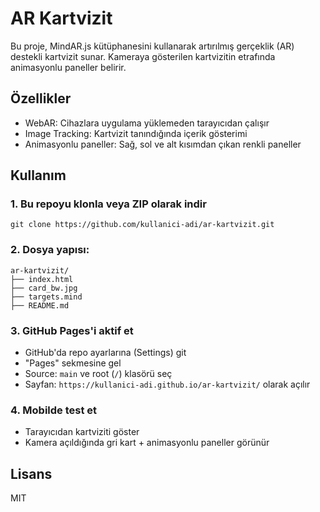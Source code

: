 
# AR Kartvizit

Bu proje, MindAR.js kütüphanesini kullanarak artırılmış gerçeklik (AR) destekli kartvizit sunar. 
Kameraya gösterilen kartvizitin etrafında animasyonlu paneller belirir.

## Özellikler
- WebAR: Cihazlara uygulama yüklemeden tarayıcıdan çalışır
- Image Tracking: Kartvizit tanındığında içerik gösterimi
- Animasyonlu paneller: Sağ, sol ve alt kısımdan çıkan renkli paneller

## Kullanım

### 1. Bu repoyu klonla veya ZIP olarak indir
```
git clone https://github.com/kullanici-adi/ar-kartvizit.git
```

### 2. Dosya yapısı:
```
ar-kartvizit/
├── index.html
├── card_bw.jpg
├── targets.mind
├── README.md
```

### 3. GitHub Pages'i aktif et
- GitHub'da repo ayarlarına (Settings) git
- "Pages" sekmesine gel
- Source: `main` ve root (`/`) klasörü seç
- Sayfan: `https://kullanici-adi.github.io/ar-kartvizit/` olarak açılır

### 4. Mobilde test et
- Tarayıcıdan kartviziti göster
- Kamera açıldığında gri kart + animasyonlu paneller görünür

## Lisans
MIT
